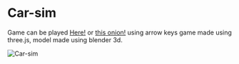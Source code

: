 # Car-sim

Game can be played [Here!](https://pugvsgold.github.io/carsim/)
or [this onion!](http://5m36g3r43e3zrwncdb5hiwly2rzeggvc75rhdnqsadvvkh2vcyftmlad.onion/carsim/) using arrow keys 
   game made using three.js, model made using blender 3d.

![Car-sim](https://pugvsgold.github.io/pics/car-sim.png "car")
